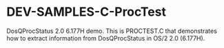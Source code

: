 # DEV-SAMPLES-C-ProcTest
DosQProcStatus 2.0 6.177H demo. This is PROCTEST.C that demonstrates how to extract information from DosQProcStatus in OS/2 2.0 (6.177H).
